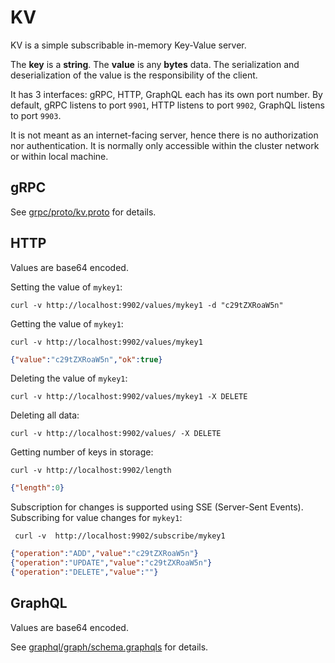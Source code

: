 # KV

KV is a simple subscribable in-memory Key-Value server.

The **key** is a **string**.
The **value** is any **bytes** data. The serialization and deserialization of the value is the responsibility of the client.

It has 3 interfaces: gRPC, HTTP, GraphQL each has its own port number.
By default, gRPC listens to port `9901`, HTTP listens to port `9902`, GraphQL listens to port `9903`.

It is not meant as an internet-facing server, hence there is no authorization nor authentication. It is normally only accessible within the cluster network or within local machine.

## gRPC

See [grpc/proto/kv.proto](https://github.com/y7ls8i/kv/blob/main/grpc/proto/kv.proto) for details.

## HTTP

Values are base64 encoded.

Setting the value of `mykey1`:
```shell
curl -v http://localhost:9902/values/mykey1 -d "c29tZXRoaW5n"
```

Getting the value of `mykey1`:
```shell
curl -v http://localhost:9902/values/mykey1
```
```json
{"value":"c29tZXRoaW5n","ok":true}
```

Deleting the value of `mykey1`:
```shell
curl -v http://localhost:9902/values/mykey1 -X DELETE
```

Deleting all data:
```shell
curl -v http://localhost:9902/values/ -X DELETE
```

Getting number of keys in storage:
```shell
curl -v http://localhost:9902/length
```
```json
{"length":0}
```

Subscription for changes is supported using SSE (Server-Sent Events).
Subscribing for value changes for `mykey1`:
```shell
 curl -v  http://localhost:9902/subscribe/mykey1
```
```json
{"operation":"ADD","value":"c29tZXRoaW5n"}
{"operation":"UPDATE","value":"c29tZXRoaW5n"}
{"operation":"DELETE","value":""}
```

## GraphQL

Values are base64 encoded.

See [graphql/graph/schema.graphqls](https://github.com/y7ls8i/kv/blob/main/graphql/graph/schema.graphqls) for details.
